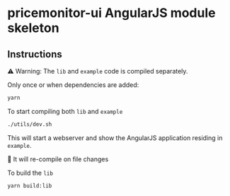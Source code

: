 # pricemonitor-ui AngularJS module skeleton

## Instructions
:warning: Warning: The `lib` and `example` code is compiled separately.

Only once or when dependencies are added:
```bash
yarn
```

To start compiling both `lib` and `example`
```bash
./utils/dev.sh
```
This will start a webserver and show the AngularJS application residing in `example`.

:pencil: It will re-compile on file changes

To build the `lib`
```bash
yarn build:lib
```

